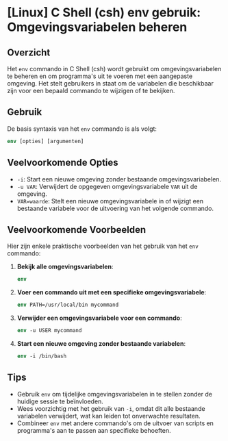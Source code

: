 # [Linux] C Shell (csh) env gebruik: Omgevingsvariabelen beheren

## Overzicht
Het `env` commando in C Shell (csh) wordt gebruikt om omgevingsvariabelen te beheren en om programma's uit te voeren met een aangepaste omgeving. Het stelt gebruikers in staat om de variabelen die beschikbaar zijn voor een bepaald commando te wijzigen of te bekijken.

## Gebruik
De basis syntaxis van het `env` commando is als volgt:

```csh
env [opties] [argumenten]
```

## Veelvoorkomende Opties
- `-i`: Start een nieuwe omgeving zonder bestaande omgevingsvariabelen.
- `-u VAR`: Verwijdert de opgegeven omgevingsvariabele `VAR` uit de omgeving.
- `VAR=waarde`: Stelt een nieuwe omgevingsvariabele in of wijzigt een bestaande variabele voor de uitvoering van het volgende commando.

## Veelvoorkomende Voorbeelden
Hier zijn enkele praktische voorbeelden van het gebruik van het `env` commando:

1. **Bekijk alle omgevingsvariabelen**:
   ```csh
   env
   ```

2. **Voer een commando uit met een specifieke omgevingsvariabele**:
   ```csh
   env PATH=/usr/local/bin mycommand
   ```

3. **Verwijder een omgevingsvariabele voor een commando**:
   ```csh
   env -u USER mycommand
   ```

4. **Start een nieuwe omgeving zonder bestaande variabelen**:
   ```csh
   env -i /bin/bash
   ```

## Tips
- Gebruik `env` om tijdelijke omgevingsvariabelen in te stellen zonder de huidige sessie te beïnvloeden.
- Wees voorzichtig met het gebruik van `-i`, omdat dit alle bestaande variabelen verwijdert, wat kan leiden tot onverwachte resultaten.
- Combineer `env` met andere commando's om de uitvoer van scripts en programma's aan te passen aan specifieke behoeften.